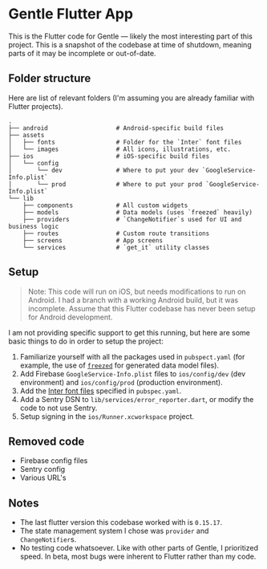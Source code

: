 # Gentle Flutter App

This is the Flutter code for Gentle — likely the most interesting part of this project. This is a snapshot of the codebase at time of shutdown, meaning parts of it may be incomplete or out-of-date.

## Folder structure

Here are list of relevant folders (I'm assuming you are already familiar with Flutter projects).

```
.
├── android                   # Android-specific build files
├── assets
│   ├── fonts                 # Folder for the `Inter` font files
│   └── images                # All icons, illustrations, etc.
├── ios                       # iOS-specific build files
│   └── config
│       └── dev               # Where to put your dev `GoogleService-Info.plist`
│       └── prod              # Where to put your prod `GoogleService-Info.plist`
└── lib
    ├── components            # All custom widgets
    ├── models                # Data models (uses `freezed` heavily)
    ├── providers             # `ChangeNotifier`s used for UI and business logic
    ├── routes                # Custom route transitions
    ├── screens               # App screens
    └── services              # `get_it` utility classes
```

## Setup

> Note: This code will run on iOS, but needs modifications to run on Android. I had a branch with a working Android build, but it was incomplete. Assume that this Flutter codebase has never been setup for Android development.

I am not providing specific support to get this running, but here are some basic things to do in order to setup the project:

1. Familiarize yourself with all the packages used in `pubspect.yaml` (for example, the use of [`freezed`](https://pub.dev/packages/freezed) for generated data model files).
2. Add Firebase `GoogleService-Info.plist` files to `ios/config/dev` (dev environment) and `ios/config/prod` (production environment).
3. Add the [Inter font files](https://rsms.me/inter/) specified in `pubspec.yaml`.
4. Add a Sentry DSN to `lib/services/error_reporter.dart`, or modify the code to not use Sentry.
5. Setup signing in the `ios/Runner.xcworkspace` project.

## Removed code

- Firebase config files
- Sentry config
- Various URL's

## Notes

- The last flutter version this codebase worked with is `0.15.17`.
- The state management system I chose was `provider` and `ChangeNotifier`s.
- No testing code whatsoever. Like with other parts of Gentle, I prioritized speed. In beta, most bugs were inherent to Flutter rather than my code.
